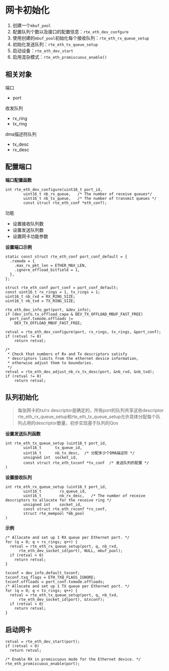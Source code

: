 # 网卡初始化

1. 创建一个`mbuf_pool`
2. 配置队列个数以及接口的配置信息：`rte_eth_dev_confgure`
3. 使用创建的`mbuf_pool`初始化每个接收队列：`rte_eth_rx_queue_setup`
4. 初始化发送队列：`rte_eth_tx_queue_setup`
5. 启动设备：`rte_eth_dev_start`
6. 启用混杂模式：`rte_eth_promiscuous_enable()`


## 相关对象

端口

- port

收发队列

- rx_ring
- tx_ring

dma描述符队列

- tx_desc
- rx_desc

## 配置端口

**端口配置函数**

```
int rte_eth_dev_configure(uint16_t port_id,
        uint16_t nb_rx_queue,   /* The number of receive queues*/
        uint16_t nb_tx_queue,   /* The number of transmit queues */
        const struct rte_eth_conf *eth_conf);
```
功能

- 设置接收队列数
- 设置发送队列数
- 设置网卡功能参数

**设置端口示例**

```
static const struct rte_eth_conf port_conf_default = {
  .rxmode = {
    .max_rx_pkt_len = ETHER_MAX_LEN,
    .ignore_offload_bitfield = 1,
  },
};

struct rte_eth_conf port_conf = port_conf_default;
const uint16_t rx_rings = 1, tx_rings = 1;
uint16_t nb_rxd = RX_RING_SIZE;
uint16_t nb_txd = TX_RING_SIZE;

rte_eth_dev_info_get(port, &dev_info);
if (dev_info.tx_offload_capa & DEV_TX_OFFLOAD_MBUF_FAST_FREE)
  port_conf.txmode.offloads |=
    DEV_TX_OFFLOAD_MBUF_FAST_FREE;

retval = rte_eth_dev_configure(port, rx_rings, tx_rings, &port_conf);
if (retval != 0)
	return retval;

/*
 * Check that numbers of Rx and Tx descriptors satisfy
 * descriptors limits from the ethernet device information,
 * otherwise adjust them to boundaries.
 */
retval = rte_eth_dev_adjust_nb_rx_tx_desc(port, &nb_rxd, &nb_txd);
if (retval != 0)
	return retval;
```



## 队列初始化

>每张网卡的tx/rx descriptor是确定的，所有port的队列共享这些descriptor
rte_eth_rx_queue_setup和rte_eth_tx_queue_setup允许具体分配每个队列占用的descriptor数量，初步实现基于队列的Qos

**设置发送队列函数**

```
int rte_eth_tx_queue_setup (uint16_t port_id,
        uint16_t      tx_queue_id,
        uint16_t      nb_tx_desc,  /* 分配多少个DMA描述符 */
        unsigned int  socket_id,
        const struct rte_eth_txconf *tx_conf  /* 发送队列的配置 */
)
```

**设置接收队列**

```
int rte_eth_rx_queue_setup (uint16_t port_id,
        uint16_t        rx_queue_id,
        uint16_t        nb_rx_desc,   /* The number of receive descriptors to allocate for the receive ring */
        unsigned int    socket_id,
        const struct rte_eth_rxconf *rx_conf,
        struct rte_mempool *mb_pool
)
```

**示例**

```
/* Allocate and set up 1 RX queue per Ethernet port. */
for (q = 0; q < rx_rings; q++) {
  retval = rte_eth_rx_queue_setup(port, q, nb_rxd,
      rte_eth_dev_socket_id(port), NULL, mbuf_pool);
  if (retval < 0)
    return retval;
}

txconf = dev_info.default_txconf;
txconf.txq_flags = ETH_TXQ_FLAGS_IGNORE;
txconf.offloads = port_conf.txmode.offloads;
/* Allocate and set up 1 TX queue per Ethernet port. */
for (q = 0; q < tx_rings; q++) {
  retval = rte_eth_tx_queue_setup(port, q, nb_txd,
      rte_eth_dev_socket_id(port), &txconf);
  if (retval < 0)
    return retval;
}
```


## 启动网卡

```
retval = rte_eth_dev_start(port);
if (retval < 0)
  return retval;

/* Enable RX in promiscuous mode for the Ethernet device. */
rte_eth_promiscuous_enable(port);
```
